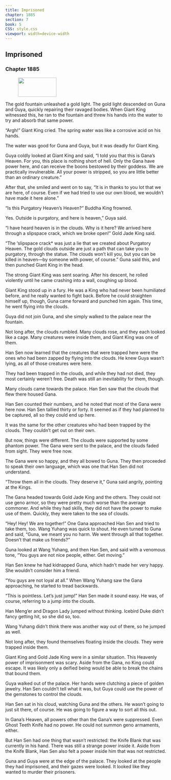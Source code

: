 ```yaml
---
title: Imprisoned
chapter: 1885
section: 7
book: 5
CSS: style.css
viewport: width=device-width
---
```


## Imprisoned

### Chapter 1885

<figure>
	<img src="../Images/gem.gif" alt="" id="gem" width="120" height="60" />
</figure>

The gold fountain unleashed a gold light. The gold light descended on Guna and Guya, quickly repairing their ravaged bodies. When Giant King witnessed this, he ran to the fountain and threw his hands into the water to try and absorb that same power.

“Argh!” Giant King cried. The spring water was like a corrosive acid on his hands.

The water was good for Guna and Guya, but it was deadly for Giant King.

Guya coldly looked at Giant King and said, “I told you that this is Gana’s Heaven. For you, this place is nothing short of hell. Only the Gana have power here, and can receive the boons bestowed by their goddess. We are practically invulnerable. All your power is stripped, so you are little better than an ordinary creature.”

After that, she smiled and went on to say, “It is in thanks to you lot that we are here, of course. Even if we had tried to use our own blood, we wouldn’t have made it here alone.”

“Is this Purgatory Heaven’s Heaven?” Buddha King frowned.

Yes. Outside is purgatory, and here is heaven,” Guya said.

“I have heard heaven is in the clouds. Why is it here? We arrived here through a slipspace crack, which we broke open!” Gold Jade King said.

“The ‘slipspace crack* was just a lie that we created about Purgatory Heaven. The gold clouds outside are just a path that can take you to purgatory, through the statue. The clouds won’t kill you, but you can be killed in heaven—by someone with power, of course.” Guna said this, and then punched Giant King in the head.

The strong Giant King was sent soaring. After his descent, he rolled violently until he came crashing into a wall, coughing up blood.

Giant King stood up in a fury. He was a King who had never been humiliated before, and he really wanted to fight back. Before he could straighten himself up, though, Guna came forward and punched him again. This time, he went flying into the clouds.

Guya did not join Guna, and she simply walked to the palace near the fountain.

Not long after, the clouds rumbled. Many clouds rose, and they each looked like a cage. Many creatures were inside them, and Giant King was one of them.

Han Sen now learned that the creatures that were trapped here were the ones who had been zapped by flying into the clouds. He knew Guya wasn’t lying, as all of those creatures were here.

They had been trapped in the clouds, and while they had not died, they most certainly weren’t free. Death was still an inevitability for them, though.

Many clouds came towards the palace. Han Sen saw that the clouds that flew there housed Gana.

Han Sen counted their numbers, and he noted that most of the Gana were here now. Han Sen tallied thirty or forty. It seemed as if they had planned to be captured, all so they could end up here.

It was the same for the other creatures who had been trapped by the clouds. They couldn’t get out on their own.

But now, things were different. The clouds were supported by some phantom power. The Gana were sent to the palace, and the clouds faded from sight. They were free now.

The Gana were so happy, and they all bowed to Guna. They then proceeded to speak their own language, which was one that Han Sen did not understand.

“Throw them all in the clouds. They deserve it,” Guna said angrily, pointing at the Kings.

The Gana headed towards Gold Jade King and the others. They could not use geno armor, so they were pretty much worse than the average commoner. And while they had skills, they did not have the power to make use of them. Quickly, they were taken to the sea of clouds.

“Hey! Hey! We are together!” One Gana approached Han Sen and tried to take them, too. Wang Yuhang was quick to shout. He even turned to Guna and said, “Guna, we meant you no harm. We went through all that together. Doesn’t that make us friends?”

Guna looked at Wang Yuhang, and then Han Sen, and said with a venomous tone, “You guys are not nice people, either. Get moving.”

Han Sen knew he had kidnapped Guna, which hadn’t made her very happy. She wouldn’t consider him a friend.

“You guys are not loyal at all.” When Wang Yuhang saw the Gana approaching, he started to tread backwards.

“This is pointless. Let’s just jump!” Han Sen made it sound easy. He was, of course, referring to a jump into the clouds.

Han Meng’er and Dragon Lady jumped without thinking. Icebird Duke didn’t fancy getting hit, so she did so, too.

Wang Yuhang didn’t think there was another way out of there, so he jumped as well.

Not long after, they found themselves floating inside the clouds. They were trapped inside them.

Giant King and Gold Jade King were in a similar situation. This Heavenly power of imprisonment was scary. Aside from the Gana, no King could escape. It was likely only a deified being would be able to break the chains that bound them.

Guya walked out of the palace. Her hands were clutching a piece of golden jewelry. Han Sen couldn’t tell what it was, but Guya could use the power of the gemstones to control the clouds.

Han Sen sat in his cloud, watching Guna and the others. He wasn’t going to just sit there, of course. He was going to figure a way to sort all this out.

In Gana’s Heaven, all powers other than the Gana’s were suppressed. Even Ghost Teeth Knife had no power. He could not summon geno armaments, either.

But Han Sen had one thing that wasn’t restricted: the Knife Blank that was currently in his hand. There was still a strange power inside it. Aside from the Knife Blank, Han Sen also felt a power inside him that was not restricted.

Guna and Guya were at the edge of the palace. They looked at the people they had imprisoned, and their gazes were looked. It looked like they wanted to murder their prisoners.